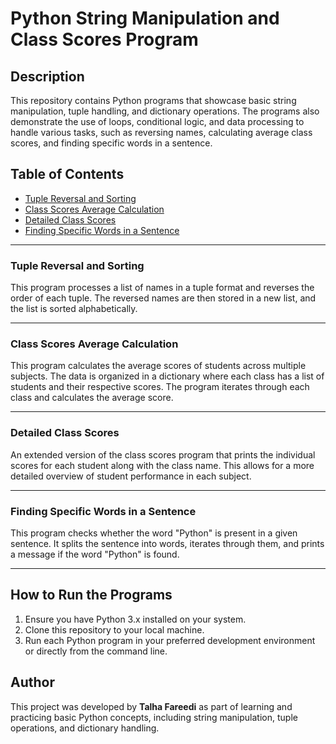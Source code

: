 # Python String Manipulation and Class Scores Program

## Description
This repository contains Python programs that showcase basic string manipulation, tuple handling, and dictionary operations. The programs also demonstrate the use of loops, conditional logic, and data processing to handle various tasks, such as reversing names, calculating average class scores, and finding specific words in a sentence.

## Table of Contents
- [Tuple Reversal and Sorting](#tuple-reversal-and-sorting)
- [Class Scores Average Calculation](#class-scores-average-calculation)
- [Detailed Class Scores](#detailed-class-scores)
- [Finding Specific Words in a Sentence](#finding-specific-words-in-a-sentence)

---

### Tuple Reversal and Sorting

This program processes a list of names in a tuple format and reverses the order of each tuple. The reversed names are then stored in a new list, and the list is sorted alphabetically.

---

### Class Scores Average Calculation

This program calculates the average scores of students across multiple subjects. The data is organized in a dictionary where each class has a list of students and their respective scores. The program iterates through each class and calculates the average score.

---

### Detailed Class Scores

An extended version of the class scores program that prints the individual scores for each student along with the class name. This allows for a more detailed overview of student performance in each subject.

---

### Finding Specific Words in a Sentence

This program checks whether the word "Python" is present in a given sentence. It splits the sentence into words, iterates through them, and prints a message if the word "Python" is found.

---

## How to Run the Programs
1. Ensure you have Python 3.x installed on your system.
2. Clone this repository to your local machine.
3. Run each Python program in your preferred development environment or directly from the command line.

## Author
This project was developed by **Talha Fareedi** as part of learning and practicing basic Python concepts, including string manipulation, tuple operations, and dictionary handling.

